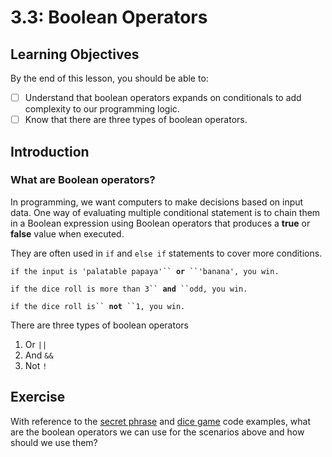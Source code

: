 # 3.3: Boolean Operators

## Learning Objectives

By the end of this lesson, you should be able to:

* [ ] Understand that boolean operators expands on conditionals to add complexity to our programming logic.
* [ ] Know that there are three types of boolean operators.

## Introduction

### What are Boolean operators?

In programming, we want computers to make decisions based on input data. One way of evaluating multiple conditional statement is to chain them in a Boolean expression using Boolean operators that produces a **true** or **false** value when executed.

They are often used in `if` and `else if` statements to cover more conditions.&#x20;

`if the input is 'palatable papaya'`` `**`or`**` ``'banana', you win.`

`if the dice roll is more than 3`` `**`and`**` ``odd, you win.`

`if the dice roll is`` `**`not`**` ``1, you win.`



There are three types of boolean operators

1. Or  `||`
2. And `&&`
3. Not `!`

## Exercise

With reference to the [secret phrase](../3.2-conditionals/3.2.1-if-else-else-if.md#simple-conditional-example-secret-phrase) and [dice game](../3.2-conditionals/3.2.1-if-else-else-if.md#dice-game-logic) code examples, what are the boolean operators we can use for the scenarios above and how should we use them?

